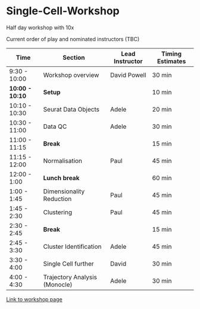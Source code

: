 # Single-Cell-Workshop
Half day workshop with 10x

Current order of play and nominated instructors (TBC)

| Time | Section        | Lead Instructor       |  Timing Estimates  |
|----| ----------------|-----------------------|--------------------|
| 9:30 - 10:00 | Workshop overview | David Powell | 30 min |
| **10:00 - 10:10** | **Setup** | | 10 min
| 10:10 - 10:30 | Seurat Data Objects  | Adele            | 20 min |
| 10:30 - 11:00 | Data QC              | Adele           | 30 min |
| 11:00 - 11:15 | **Break** | | 15 min
| 11:15 - 12:00 | Normalisation        | Paul            | 45 min|
| 12:00 - 1:00 | **Lunch break** | | 60 min |
| 1:00 - 1:45 | Dimensionality Reduction | Paul        | 45 min |
| 1:45 - 2:30 | Clustering               | Paul      | 45 min |
| 2:30 - 2:45 | **Break** | | 15 min
| 2:45 - 3:30 | Cluster Identification            | Adele          | 45 min |
| 3:30 - 4:00 | Single Cell further | David | 30 min
| 4:00 - 4:30 | Trajectory Analysis (Monocle) | Adele   | 30 min |

[Link to workshop page](https://monashbioinformaticsplatform.github.io/Single-Cell-Workshop/)